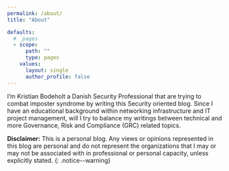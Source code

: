 ```yaml
---
permalink: /about/
title: "About"

defaults:
  # _pages
  - scope:
      path: ""
      type: pages
    values:
      layout: single
      author_profile: false
---
```


I’m Kristian Bodeholt a Danish Security Professional that are trying to combat imposter syndrome by writing this Security oriented blog. Since I have an educational background within networking infrastructure and IT project management, will I try to balance my writings between technical and more Governance, Risk and Compliance (GRC) related topics.

**Disclaimer:** This is a personal blog. Any views or opinions represented in this blog are personal and do not represent the organizations that I may or may not be associated with in professional or personal capacity, unless explicitly stated.
{: .notice--warning}
